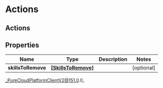 # Actions

## Actions

## Properties

|Name | Type | Description | Notes|
|------------ | ------------- | ------------- | -------------|
| **skillsToRemove** | [**[SkillsToRemove]**](SkillsToRemove) |  | [optional] |



_PureCloudPlatformClientV2@151.0.0_

